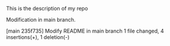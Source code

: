 This is the description of my repo 

Modification in main branch.


[main 235f735] Modify README in main branch
 1 file changed, 4 insertions(+), 1 deletion(-)
